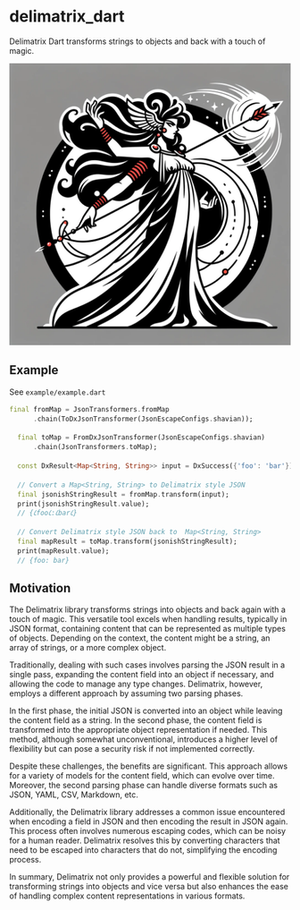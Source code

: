 # delimatrix_dart

Delimatrix Dart transforms strings to objects and back with a touch of magic.

![Delimatrix](doc/delimatrix.webp)

## Example

See `example/example.dart`

```dart
final fromMap = JsonTransformers.fromMap
      .chain(ToDxJsonTransformer(JsonEscapeConfigs.shavian));

  final toMap = FromDxJsonTransformer(JsonEscapeConfigs.shavian)
      .chain(JsonTransformers.toMap);

  const DxResult<Map<String, String>> input = DxSuccess({'foo': 'bar'});

  // Convert a Map<String, String> to Delimatrix style JSON
  final jsonishStringResult = fromMap.transform(input);
  print(jsonishStringResult.value);
  // {𐑖foo𐑖:𐑖bar𐑖}

  // Convert Delimatrix style JSON back to  Map<String, String>
  final mapResult = toMap.transform(jsonishStringResult);
  print(mapResult.value);
  // {foo: bar}
```

## Motivation

The Delimatrix library transforms strings into objects and back again with a touch of magic. This versatile tool excels when handling results, typically in JSON format, containing content that can be represented as multiple types of objects. Depending on the context, the content might be a string, an array of strings, or a more complex object.

Traditionally, dealing with such cases involves parsing the JSON result in a single pass, expanding the content field into an object if necessary, and allowing the code to manage any type changes. Delimatrix, however, employs a different approach by assuming two parsing phases.

In the first phase, the initial JSON is converted into an object while leaving the content field as a string. In the second phase, the content field is transformed into the appropriate object representation if needed. This method, although somewhat unconventional, introduces a higher level of flexibility but can pose a security risk if not implemented correctly.

Despite these challenges, the benefits are significant. This approach allows for a variety of models for the content field, which can evolve over time. Moreover, the second parsing phase can handle diverse formats such as JSON, YAML, CSV, Markdown, etc.

Additionally, the Delimatrix library addresses a common issue encountered when encoding a field in JSON and then encoding the result in JSON again. This process often involves numerous escaping codes, which can be noisy for a human reader. Delimatrix resolves this by converting characters that need to be escaped into characters that do not, simplifying the encoding process.

In summary, Delimatrix not only provides a powerful and flexible solution for transforming strings into objects and vice versa but also enhances the ease of handling complex content representations in various formats.
